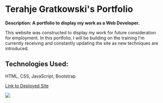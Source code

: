 # Terahje Gratkowski's Portfolio

**Description:  A portfolio to display my work as a Web Developer.** 

This website was constructed to display my work for future consideration for employment.  In this portfolio, I will be building on the training I'm currently receiving and constantly updating the site as new techniques are introduced. 

## Technologies Used: 
HTML, CSS, JavaScript, Bootstrap


[Link to Deployed Site](https://terahje.github.io/Terahje-portfolio/)

![](assets/images/screenshot.jpg)
